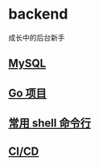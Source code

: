 # backend

成长中的后台新手

## [MySQL](./mysql.md)

## [Go 项目](./go_project.md)

## [常用 shell 命令行](./shell.md)

## [CI/CD](./ci_cd.md)
